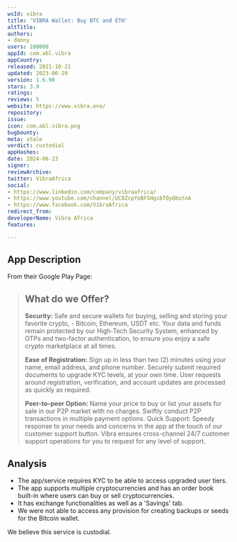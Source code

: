 ```yaml
---
wsId: vibra
title: 'VIBRA Wallet: Buy BTC and ETH'
altTitle: 
authors:
- danny
users: 100000
appId: com.abl.vibra
appCountry: 
released: 2021-10-21
updated: 2023-06-29
version: 1.6.90
stars: 3.9
ratings: 
reviews: 5
website: https://www.vibra.one/
repository: 
issue: 
icon: com.abl.vibra.png
bugbounty: 
meta: stale
verdict: custodial
appHashes: 
date: 2024-06-23
signer: 
reviewArchive: 
twitter: VibraAfrica
social:
- https://www.linkedin.com/company/vibraafrica/
- https://www.youtube.com/channel/UC8ZcpYoBFSHgsbTQyQbutnA
- https://www.facebook.com/VibraAfrica
redirect_from: 
developerName: Vibra Africa
features: 

---
```


## App Description 

From their Google Play Page:

> ## What do we Offer?
> **Security:** Safe and secure wallets for buying, selling and storing your favorite crypto, - Bitcoin, Ethereum, USDT etc. Your data and funds remain protected by our High-Tech Security System, enhanced by OTPs and two-factor authentication, to ensure you enjoy a safe crypto marketplace at all times.
> 
> **Ease of Registration:** Sign up in less than two (2) minutes using your name, email address, and phone number. Securely submit required documents to upgrade KYC levels, at your own time. User requests around registration, verification, and account updates are processed as quickly as required.
> 
> **Peer-to-peer Option:** Name your price to buy or list your assets for sale in our P2P market with no charges. Swiftly conduct P2P transactions in multiple payment options.
Quick Support: Speedy response to your needs and concerns in the app at the touch of our customer support button. Vibra ensures cross-channel 24/7 customer support operations for you to request for any level of support.

## Analysis 

- The app/service requires KYC to be able to access upgraded user tiers. 
- The app supports multiple cryptocurrencies and has an order book built-in where users can buy or sell cryptocurrencies. 
- It has exchange functionalities as well as a 'Savings' tab.
- We were not able to access any provision for creating backups or seeds for the Bitcoin wallet. 

We believe this service is custodial. 


